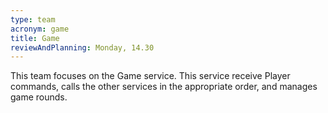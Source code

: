 ```yaml
---
type: team
acronym: game
title: Game
reviewAndPlanning: Monday, 14.30
---
```


This team focuses on the Game service. This service receive Player commands, calls the other services
in the appropriate order, and manages game rounds. 